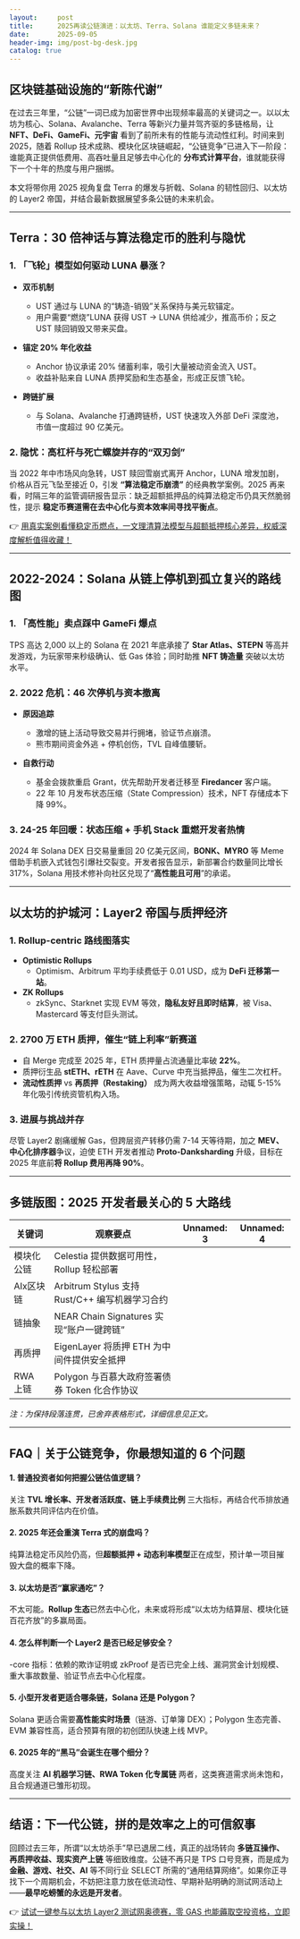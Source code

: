 ```yaml
---
layout:     post
title:      2025再读公链演进：以太坊、Terra、Solana 谁能定义多链未来？
date:       2025-09-05
header-img: img/post-bg-desk.jpg
catalog: true
---
```


## 区块链基础设施的“新陈代谢”

在过去三年里，“公链”一词已成为加密世界中出现频率最高的关键词之一。以以太坊为核心、Solana、Avalanche、Terra 等新兴力量并驾齐驱的多链格局，让 **NFT、DeFi、GameFi、元宇宙** 看到了前所未有的性能与流动性红利。时间来到 2025，随着 Rollup 技术成熟、模块化区块链崛起，“公链竞争”已进入下一阶段：谁能真正提供低费用、高吞吐量且足够去中心化的 **分布式计算平台**，谁就能获得下一个十年的热度与用户捆绑。

本文将带你用 2025 视角复盘 Terra 的爆发与折戟、Solana 的韧性回归、以太坊的 Layer2 帝国，并结合最新数据展望多条公链的未来机会。

---

## Terra：30 倍神话与算法稳定币的胜利与隐忧

### 1. 「飞轮」模型如何驱动 LUNA 暴涨？

- **双币机制**
  - UST 通过与 LUNA 的“铸造-销毁”关系保持与美元软锚定。
  - 用户需要“燃烧”LUNA 获得 UST → LUNA 供给减少，推高币价；反之 UST 赎回销毁又带来买盘。

- **锚定 20% 年化收益**
  - Anchor 协议承诺 20% 储蓄利率，吸引大量被动资金流入 UST。
  - 收益补贴来自 LUNA 质押奖励和生态基金，形成正反馈飞轮。

- **跨链扩展**
  - 与 Solana、Avalanche 打通跨链桥，UST 快速攻入外部 DeFi 深度池，市值一度超过 90 亿美元。

### 2. 隐忧：高杠杆与死亡螺旋并存的“双刃剑”

当 2022 年中市场风向急转，UST 赎回雪崩式离开 Anchor，LUNA 增发加剧，价格从百元飞坠至接近 0，引发 **“算法稳定币崩溃”** 的经典教学案例。2025 再来看，时隔三年的监管调研报告显示：缺乏超额抵押品的纯算法稳定币仍具天然脆弱性，提示 **稳定币赛道需在去中心化与资本效率间寻找平衡点**。

👉 [用真实案例看懂稳定币燃点，一文理清算法模型与超额抵押核心差异，权威深度解析值得收藏！](https://okxdog.com/)

---

## 2022-2024：Solana 从链上停机到孤立复兴的路线图

### 1. 「高性能」卖点踩中 GameFi 爆点

TPS 高达 2,000 以上的 Solana 在 2021 年底承接了 **Star Atlas、STEPN** 等高并发游戏，为玩家带来秒级确认、低 Gas 体验；同时助推 **NFT 铸造量** 突破以太坊水平。

### 2. 2022 危机：46 次停机与资本撤离

- **原因追踪**
  - 激增的链上活动导致交易并行拥堵，验证节点崩溃。
  - 熊市期间资金外逃 + 停机创伤，TVL 自峰值腰斩。

- **自救行动**
  - 基金会拨款重启 Grant，优先帮助开发者迁移至 **Firedancer** 客户端。
  - 22 年 10 月发布状态压缩（State Compression）技术，NFT 存储成本下降 99%。

### 3. 24-25 年回暖：状态压缩 + 手机 Stack 重燃开发者热情

2024 年 Solana DEX 日交易量重回 20 亿美元区间，**BONK、MYRO** 等 Meme 借助手机嵌入式钱包引爆社交裂变。开发者报告显示，新部署合约数量同比增长 317%，Solana 用技术修补向社区兑现了“**高性能且可用**”的承诺。

---

## 以太坊的护城河：Layer2 帝国与质押经济

### 1. **Rollup-centric 路线图落实**

- **Optimistic Rollups**
  - Optimism、Arbitrum 平均手续费低于 0.01 USD，成为 **DeFi 迁移第一站**。
- **ZK Rollups**
  - zkSync、Starknet 实现 EVM 等效，**隐私友好且即时结算**，被 Visa、Mastercard 等支付巨头测试。

### 2. **2700 万 ETH 质押，催生“链上利率”新赛道**

- 自 Merge 完成至 2025 年，ETH 质押量占流通量比率破 **22%**。
- 质押衍生品 **stETH、rETH** 在 Aave、Curve 中充当抵押品，催生二次杠杆。
- **流动性质押** vs **再质押（Restaking）** 成为两大收益增强策略，动辄 5-15% 年化吸引传统资管机构入场。

### 3. 进展与挑战并存

尽管 Layer2 剧痛缓解 Gas，但跨层资产转移仍需 7-14 天等待期，加之 **MEV、中心化排序器**争议，迫使 ETH 开发者推动 **Proto-Danksharding** 升级，目标在 2025 年底前**将 Rollup 费用再降 90%**。

---

## 多链版图：2025 开发者最关心的 5 大路线

| 关键词        | 观察要点                             | Unnamed: 3 | Unnamed: 4 |
|---------------|--------------------------------------|---|---
| 模块化公链    | Celestia 提供数据可用性，Rollup 轻松部署         |
| AIx区块链     | Arbitrum Stylus 支持 Rust/C++ 编写机器学习合约   |
| 链抽象        | NEAR Chain Signatures 实现“账户一键跨链”         |
| 再质押        | EigenLayer 将质押 ETH 为中间件提供安全抵押       |
| RWA 上链      | Polygon 与百慕大政府签署债券 Token 化合作协议    |

*注：为保持段落连贯，已舍弃表格形式，详细信息见正文。*

---

## FAQ｜关于公链竞争，你最想知道的 6 个问题

#### 1. 普通投资者如何把握公链估值逻辑？
关注 **TVL 增长率、开发者活跃度、链上手续费比例** 三大指标，再结合代币排放通胀系数共同评估内在价值。

#### 2. 2025 年还会重演 Terra 式的崩盘吗？
纯算法稳定币风险仍高，但**超额抵押 + 动态利率模型**正在成型，预计单一项目摧毁大盘的概率下降。

#### 3. 以太坊是否“赢家通吃”？
不太可能。**Rollup 生态**已然去中心化，未来或将形成“以太坊为结算层、模块化链百花齐放”的多赢局面。

#### 4. 怎么样判断一个 Layer2 是否已经足够安全？
-core 指标：依赖的欺诈证明或 zkProof 是否已完全上线、漏洞赏金计划规模、重大事故数量、验证节点去中心化程度。

#### 5. 小型开发者更适合哪条链，Solana 还是 Polygon？
Solana 更适合需要**高性能实时场景**（链游、订单簿 DEX）；Polygon 生态完善、EVM 兼容性高，适合预算有限的初创团队快速上线 MVP。

#### 6. 2025 年的“黑马”会诞生在哪个细分？
高度关注 **AI 机器学习链、RWA Token 化专属链** 两者，这类赛道需求尚未饱和，且合规通道已雏形初现。

---

## 结语：下一代公链，拼的是效率之上的可信叙事

回顾过去三年，所谓“以太坊杀手”早已退居二线，真正的战场转向 **多链互操作、再质押收益、现实资产上链** 等细致维度。公链不再只是 TPS 口号竞赛，而是成为 **金融、游戏、社交、AI** 等不同行业 SELECT 所需的“通用结算网络”。如果你正寻找下一个周期机会，不妨把注意力放在低流动性、早期补贴明确的测试网活动上——**最早吃螃蟹的永远是开发者**。

👉 [试试一键参与以太坊 Layer2 测试网奥德赛，零 GAS 也能薅取空投资格，立即实操！](https://okxdog.com/)
